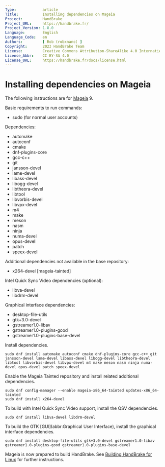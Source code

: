 ```yaml
---
Type:            article
Title:           Installing dependencies on Mageia
Project:         HandBrake
Project_URL:     https://handbrake.fr/
Project_Version: 1.8.0
Language:        English
Language_Code:   en
Authors:         [ Rob (robxnano) ]
Copyright:       2023 HandBrake Team
License:         Creative Commons Attribution-ShareAlike 4.0 International
License_Abbr:    CC BY-SA 4.0
License_URL:     https://handbrake.fr/docs/license.html
---
```


Installing dependencies on Mageia
=================================

The following instructions are for [Mageia](https://mageia.org) 9.

Basic requirements to run commands:

- sudo (for normal user accounts)

Dependencies:

- automake
- autoconf
- cmake
- dnf-plugins-core
- gcc-c++
- git
- jansson-devel
- lame-devel
- libass-devel
- libogg-devel
- libtheora-devel
- libtool
- libvorbis-devel
- libvpx-devel
- m4
- make
- meson
- nasm
- ninja
- numa-devel
- opus-devel
- patch
- speex-devel

Additional dependencies not available in the base repository:

- x264-devel [mageia-tainted]

Intel Quick Sync Video dependencies (optional):

- libva-devel
- libdrm-devel

Graphical interface dependencies:

- desktop-file-utils
- gtk+3.0-devel
- gstreamer1.0-libav
- gstreamer1.0-plugins-good
- gstreamer1.0-plugins-base-devel

Install dependencies.

    sudo dnf install automake autoconf cmake dnf-plugins-core gcc-c++ git jansson-devel lame-devel libass-devel libogg-devel libtheora-devel libtool libvorbis-devel libvpx-devel m4 make meson nasm ninja numa-devel opus-devel patch speex-devel

Enable the Mageia Tainted repository and install related additional dependencies.

    sudo dnf config-manager --enable mageia-x86_64-tainted updates-x86_64-tainted
    sudo dnf install x264-devel

To build with Intel Quick Sync Video support, install the QSV dependencies.

    sudo dnf install libva-devel libdrm-devel

To build the GTK [GUI](abbr:Graphical User Interface), install the graphical interface dependencies.

    sudo dnf install desktop-file-utils gtk+3.0-devel gstreamer1.0-libav gstreamer1.0-plugins-good gstreamer1.0-plugins-base-devel

Mageia is now prepared to build HandBrake. See [Building HandBrake for Linux](build-linux.html) for further instructions.
